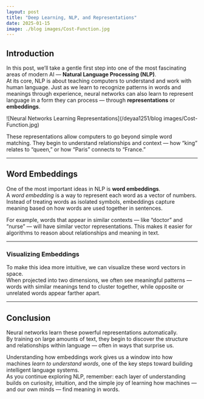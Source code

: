 ```yaml
---
layout: post
title: "Deep Learning, NLP, and Representations"
date: 2025-01-15
image: ./blog images/Cost-Function.jpg
---
```


## Introduction

In this post, we’ll take a gentle first step into one of the most fascinating areas of modern AI — **Natural Language Processing (NLP)**.  
At its core, NLP is about teaching computers to understand and work with human language. Just as we learn to recognize patterns in words and meanings through experience, neural networks can also learn to represent language in a form they can process — through **representations** or **embeddings**.

![Neural Networks Learning Representations](/deyaa1251/blog images/Cost-Function.jpg)

These representations allow computers to go beyond simple word matching. They begin to understand relationships and context — how “king” relates to “queen,” or how “Paris” connects to “France.”  

---

## Word Embeddings

One of the most important ideas in NLP is **word embeddings**.  
A *word embedding* is a way to represent each word as a vector of numbers. Instead of treating words as isolated symbols, embeddings capture meaning based on how words are used together in sentences.  

For example, words that appear in similar contexts — like “doctor” and “nurse” — will have similar vector representations. This makes it easier for algorithms to reason about relationships and meaning in text.

---

### Visualizing Embeddings

To make this idea more intuitive, we can visualize these word vectors in space.  
When projected into two dimensions, we often see meaningful patterns — words with similar meanings tend to cluster together, while opposite or unrelated words appear farther apart.



---

## Conclusion

Neural networks learn these powerful representations automatically.  
By training on large amounts of text, they begin to discover the structure and relationships within language — often in ways that surprise us.  

Understanding how embeddings work gives us a window into how machines *learn to understand words*, one of the key steps toward building intelligent language systems.  
As you continue exploring NLP, remember: each layer of understanding builds on curiosity, intuition, and the simple joy of learning how machines — and our own minds — find meaning in words.

